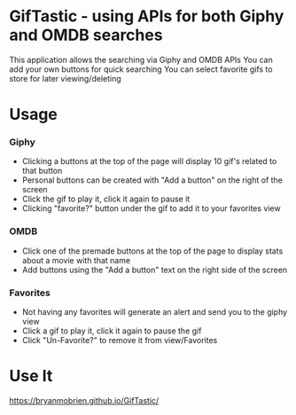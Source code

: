 # GifTastic - using APIs for both Giphy and OMDB searches
This application allows the searching via Giphy and OMDB APIs
You can add your own buttons for quick searching
You can select favorite gifs to store for later viewing/deleting

# Usage

### **Giphy**
- Clicking a buttons at the top of the page will display 10 gif's related to that button
- Personal buttons can be created with "Add a button" on the right of the screen
- Click the gif to play it, click it again to pause it
- Clicking  "favorite?" button under the gif to add it to your favorites view

### **OMDB**
- Click one of the premade buttons at the top of the page to display stats about a movie with that name
- Add buttons using the "Add a button" text on the right side of the screen

### **Favorites**
- Not having any favorites will generate an alert and send you to the giphy view
- Click a gif to play it, click it again to pause the gif
- Click "Un-Favorite?" to remove it from view/Favorites

# Use It

https://bryanmobrien.github.io/GifTastic/
